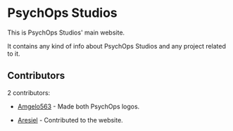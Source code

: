# PsychOps Studios

This is PsychOps Studios' main website.

It contains any kind of info about PsychOps Studios and any project related to it.
## Contributors

2 contributors:

- [Amgelo563](https://github.com/Amgelo563) - Made both PsychOps logos.

- [Aresiel](https://github.com/Aresiel) - Contributed to the website.